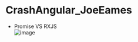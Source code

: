 # CrashAngular_JoeEames

-  Promise VS RXJS <br>
![image](https://user-images.githubusercontent.com/64368109/137504447-da730b3c-1438-4436-8d2a-5a27ef21a013.png)
